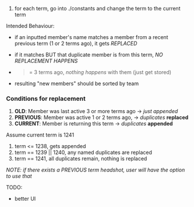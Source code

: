 1. for each term, go into ./constants and change the term to the current term

Intended Behaviour:
- if an inputted member's name matches a member from a recent previous term (1 or 2 terms ago), it gets *REPLACED*
- if it matches BUT that duplicate member is from this term, *NO REPLACEMENT HAPPENS*
- >= 3 terms ago, *nothing happens* with them (just get stored)

- resulting "new members" should be sorted by team

### Conditions for replacement
1. **OLD**: Member was last active 3 or more terms ago -> *just appended*
2. **PREVIOUS**: Member was active 1 or 2 terms ago, -> *duplicates* **replaced**
3. **CURRENT**: Member is returning this term -> *duplicates* **appended**

Assume current term is 1241
1. term <= 1238, gets appended
2. term == 1239 || 1240, any named duplicates are replaced
3. term == 1241, all duplicates remain, nothing is replaced

*NOTE: if there exists a PREVIOUS term headshot, user will have the option to use that*

TODO:
- better UI
